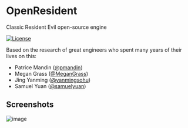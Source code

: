 # OpenResident
Classic Resident Evil open-source engine

[![License](https://img.shields.io/badge/License-BSD%202--Clause-orange.svg)](https://opensource.org/licenses/BSD-2-Clause)  

Based on the research of great engineers who spent many years of their lives on this:
- Patrice Mandin ([@pmandin](https://github.com/pmandin))
- Megan Grass ([@MeganGrass](https://github.com/MeganGrass))
- Jing Yanming ([@yanmingsohu](https://github.com/yanmingsohu))
- Samuel Yuan ([@samuelyuan](https://github.com/samuelyuan))

## Screenshots
![image](https://user-images.githubusercontent.com/796763/192126092-b956fac0-e86a-4c5b-a9bc-91b586b2bfbc.png)



